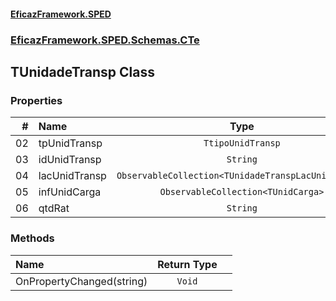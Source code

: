 #### [EficazFramework.SPED](EficazFrameworkSPED.md 'EficazFramework SPED')
### [EficazFramework.SPED.Schemas.CTe](EficazFramework.SPED.Schemas.CTe.md 'EficazFramework.SPED.Schemas.CTe')

## TUnidadeTransp Class
### Properties

| # | Name | Type | |
| ---: | :--- | :---: | :--- |
| 02 | tpUnidTransp | `TtipoUnidTransp` |  |
| 03 | idUnidTransp | `String` |  |
| 04 | lacUnidTransp | `ObservableCollection<TUnidadeTranspLacUnidTransp>` |  |
| 05 | infUnidCarga | `ObservableCollection<TUnidCarga>` |  |
| 06 | qtdRat | `String` |  |
### Methods

| Name | Return Type | |
| :--- | :---: | :--- |
| OnPropertyChanged(string) | `Void` |  |
